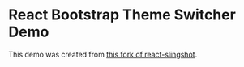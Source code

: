 # React Bootstrap Theme Switcher Demo

This demo was created from [this fork of react-slingshot](https://github.com/raythree/react-slingshot).
